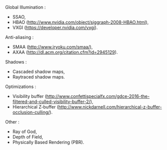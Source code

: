 Global Illumination :
- SSAO,
- HBAO (http://www.nvidia.com/object/siggraph-2008-HBAO.html),
- VXGI (https://developer.nvidia.com/vxgi).

Anti-aliasing :
- SMAA (http://www.iryoku.com/smaa/),
- AXAA (http://dl.acm.org/citation.cfm?id=2945129).

Shadows :
- Cascaded shadow maps,
- Raytraced shadow maps.

Optimizations :
- Visibility buffer (http://www.confettispecialfx.com/gdce-2016-the-filtered-and-culled-visibility-buffer-2/),
- Hierarchical Z-buffer (http://www.nickdarnell.com/hierarchical-z-buffer-occlusion-culling/).

Other :
- Ray of God,
- Depth of Field,
- Physically Based Rendering (PBR).

